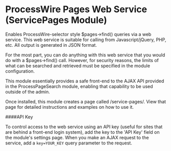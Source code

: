 # ProcessWire Pages Web Service (ServicePages Module)

Enables ProcessWire-selector style $pages->find() queries via a web service.
This web service is suitable for calling from Javascript/jQuery, PHP, etc.
All output is generated in JSON format. 

For the most part, you can do anything with this web service that you would
do with a $pages->find() call. However, for security reasons, the limits of 
what can be searched and retrieved must be specified in the module configuration.

This module essentially provides a safe front-end to the AJAX API provided in the
ProcessPageSearch module, enabling that capability to be used outside of the admin.

Once installed, this module creates a page called /service-pages/. View that page
for detailed instructions and examples on how to use it. 

####API Key

To control access to the web service using an API key (useful for sites that are behind a front-end login system), add the key to the 'API Key' field on the module's settings page. When you make an AJAX request to the service, add a `key=YOUR_KEY` query parameter to the request.
